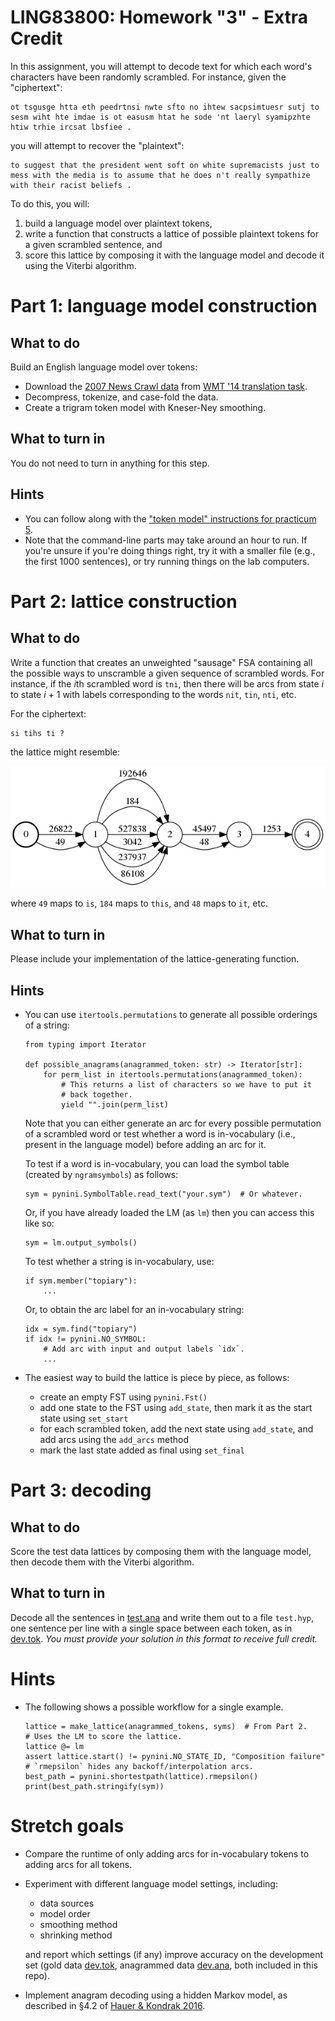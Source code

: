 LING83800: Homework "3" - Extra Credit
==============

In this assignment, you will attempt to decode text for which each
word\'s characters have been randomly scrambled. For instance, given the
\"ciphertext\":

    ot tsgusge htta eth peedrtnsi nwte sfto no ihtew sacpsimtuesr sutj to sesm wiht hte imdae is ot easusm htat he sode 'nt laeryl syamipzhte htiw trhie ircsat lbsfiee .

you will attempt to recover the \"plaintext\":

    to suggest that the president went soft on white supremacists just to mess with the media is to assume that he does n't really sympathize with their racist beliefs .

To do this, you will:

1.  build a language model over plaintext tokens,
2.  write a function that constructs a lattice of possible plaintext
    tokens for a given scrambled sentence, and
3.  score this lattice by composing it with the language model and
    decode it using the Viterbi algorithm.

Part 1: language model construction
===================================

What to do
----------

Build an English language model over tokens:

-   Download the [2007 News Crawl
    data](http://www.statmt.org/wmt14/training-monolingual-news-crawl/news.2007.en.shuffled.gz)
    from [WMT \'14 translation
    task](http://www.statmt.org/wmt14/translation-task.html).
-   Decompress, tokenize, and case-fold the data.
-   Create a trigram token model with Kneser-Ney smoothing.

What to turn in
---------------

You do not need to turn in anything for this step.

Hints
-----

-   You can follow along with the [\"token model\"
    instructions for practicum 5](http://mr-pc.org/t/ling83800/practicum5.html).
-   Note that the command-line parts may take around an hour to run. If
    you\'re unsure if you\'re doing things right, try it with a smaller
    file (e.g., the first 1000 sentences), or try running things on the
    lab computers.

Part 2: lattice construction
============================

What to do
----------

Write a function that creates an unweighted \"sausage\" FSA containing
all the possible ways to unscramble a given sequence of scrambled words. For
instance, if the *i*th scrambled word is `tni`, then there will be arcs
from state *i* to state *i* + 1 with labels corresponding to the words
`nit`, `tin`, `nti`, etc. 

For the ciphertext:

    si tihs ti ?

the lattice might resemble:

![](lattice-no-symbols.png)

where `49` maps to `is`, `184` maps to `this`, and `48` maps to `it`,
etc.

What to turn in
---------------

Please include your implementation of the lattice-generating function.

Hints
-----

-   You can use `itertools.permutations` to generate all possible
    orderings of a string:

        from typing import Iterator

        def possible_anagrams(anagrammed_token: str) -> Iterator[str]:
            for perm_list in itertools.permutations(anagrammed_token):
                # This returns a list of characters so we have to put it
                # back together.
                yield "".join(perm_list)

    Note that you can either generate an arc for every possible permutation of a scrambled word or test whether a word is in-vocabulary (i.e., present in the language model) before adding an arc for it. 
    
    To test if a word is in-vocabulary, you can load the symbol table
    (created by `ngramsymbols`) as follows:

        sym = pynini.SymbolTable.read_text("your.sym")  # Or whatever.

    Or, if you have already loaded the LM (as `lm`) then you can access
    this like so:

        sym = lm.output_symbols()

    To test whether a string is in-vocabulary, use:

        if sym.member("topiary"):
            ...

    Or, to obtain the arc label for an in-vocabulary string:

        idx = sym.find("topiary")
        if idx != pynini.NO_SYMBOL:
            # Add arc with input and output labels `idx`.
            ...

-   The easiest way to build the lattice is piece by piece, as follows:
    -   create an empty FST using `pynini.Fst()`
    -   add one state to the FST using `add_state`, then mark it as the
        start state using `set_start`
    -   for each scrambled token, add the next state using `add_state`,
        and add arcs using the `add_arcs` method
    -   mark the last state added as final using `set_final`

Part 3: decoding
================

What to do
----------

Score the test data lattices by composing them with the language model,
then decode them with the Viterbi algorithm.

What to turn in
---------------

Decode all the sentences in [test.ana](test.ana) and write them out to a file
`test.hyp`, one sentence per line with a single space between each
token, as in [dev.tok](dev.tok). *You must provide your
solution in this format to receive full credit.*

Hints
=====

-   The following shows a possible workflow for a single example.

        lattice = make_lattice(anagrammed_tokens, syms)  # From Part 2.
        # Uses the LM to score the lattice.
        lattice @= lm
        assert lattice.start() != pynini.NO_STATE_ID, "Composition failure"
        # `rmepsilon` hides any backoff/interpolation arcs.
        best_path = pynini.shortestpath(lattice).rmepsilon()
        print(best_path.stringify(sym))

Stretch goals
=============

-   Compare the runtime of only adding arcs for in-vocabulary tokens to adding arcs for all tokens.
-   Experiment with different language model settings, including:

    -   data sources
    -   model order
    -   smoothing method
    -   shrinking method

    and report which settings (if any) improve accuracy on the
    development set (gold data [dev.tok](dev.tok), anagrammed data [dev.ana](dev.ana), both
    included in this repo).

-   Implement anagram decoding using a hidden Markov model, as described
    in §4.2 of [Hauer & Kondrak
    2016](https://www.aclweb.org/anthology/Q16-1006).
